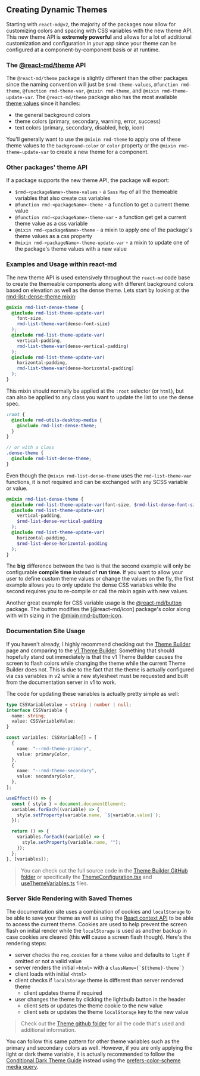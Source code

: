 ## Creating Dynamic Themes

Starting with `react-md@v2`, the majority of the packages now allow for
customizing colors and spacing with CSS variables with the new theme API. This
new theme API is **extremely powerful** and allows for a lot of additional
customization and configuration in your app since your theme can be configured
at a component-by-component basis or at runtime.

### The [@react-md/theme] API

The `@react-md/theme` package is slightly different than the other packages
since the naming convention will just be `$rmd-theme-values`,
`@function rmd-theme`, `@function rmd-theme-var`, `@mixin rmd-theme`, and
`@mixin rmd-theme-update-var`. The `@react-md/theme` package also has the most
available [theme values] since it handles:

- the general background colors
- theme colors (primary, secondary, warning, error, success)
- text colors (primary, secondary, disabled, help, icon)

You'll generally want to use the `@mixin rmd-theme` to apply one of these theme
values to the `background-color` or `color` property or the
`@mixin rmd-theme-update-var` to create a new theme for a component.

### Other packages' theme API

If a package supports the new theme API, the package will export:

- `$rmd-<packageName>-theme-values` - a `Sass` `Map` of all the themeable
  variables that also create css variables
- `@function rmd-<packageName>-theme` - a function to get a current theme value
- `@function rmd-<packageName>-theme-var` - a function get get a current theme
  value as a css variable
- `@mixin rmd-<packageName>-theme` - a mixin to apply one of the package's theme
  values as a css property
- `@mixin rmd-<packageName>-theme-update-var` - a mixin to update one of the
  package's theme values with a new value

### Examples and Usage within react-md

The new theme API is used extensively throughout the `react-md` code base to
create the themeable components along with different background colors based on
elevation as well as the dense theme. Lets start by looking at the
[rmd-list-dense-theme mixin]:

```scss
@mixin rmd-list-dense-theme {
  @include rmd-list-theme-update-var(
    font-size,
    rmd-list-theme-var(dense-font-size)
  );
  @include rmd-list-theme-update-var(
    vertical-padding,
    rmd-list-theme-var(dense-vertical-padding)
  );
  @include rmd-list-theme-update-var(
    horizontal-padding,
    rmd-list-theme-var(dense-horizontal-padding)
  );
}
```

This mixin should normally be applied at the `:root` selector (or `html`), but
can also be applied to any class you want to update the list to use the dense
spec.

```scss
:root {
  @include rmd-utils-desktop-media {
    @include rmd-list-dense-theme;
  }
}

// or with a class
.dense-theme {
  @include rmd-list-dense-theme;
}
```

Even though the `@mixin rmd-list-dense-theme` uses the `rmd-list-theme-var`
functions, it is not required and can be exchanged with any SCSS variable or
value.

```scss
@mixin rmd-list-dense-theme {
  @include rmd-list-theme-update-var(font-size, $rmd-list-dense-font-size);
  @include rmd-list-theme-update-var(
    vertical-padding,
    $rmd-list-dense-vertical-padding
  );
  @include rmd-list-theme-update-var(
    horizontal-padding,
    $rmd-list-dense-horizontal-padding
  );
}
```

The **big** difference between the two is that the second example will only be
configurable **compile time** instead of **run time**. If you want to allow your
user to define custom theme values or change the values on the fly, the first
example allows you to only update the dense CSS variables while the second
requires you to re-compile or call the mixin again with new values.

Another great example for CSS variable usage is the [@react-md/button] package.
The button modifies the [@react-md/icon] package's color along with with sizing
in the [@mixin rmd-button-icon].

### Documentation Site Usage

If you haven't already, I highly recommend checking out the [Theme Builder] page
and comparing to the [v1 Theme Builder]. Something that should hopefully stand
out immediately is that the v1 Theme Builder causes the screen to flash colors
while changing the theme while the current Theme Builder does not. This is due
to the fact that the theme is actually configured via css variables in v2 while
a new stylesheet must be requested and built from the documentation server in v1
to work.

The code for updating these variables is actually pretty simple as well:

```ts
type CSSVariableValue = string | number | null;
interface CSSVariable {
  name: string;
  value: CSSVariableValue;
}

const variables: CSSVariable[] = [
  {
    name: "--rmd-theme-primary",
    value: primaryColor,
  },
  {
    name: "--rmd-theme-secondary",
    value: secondaryColor,
  },
];

useEffect(() => {
  const { style } = document.documentElement;
  variables.forEach((variable) => {
    style.setProperty(variable.name, `${variable.value}`);
  });

  return () => {
    variables.forEach((variable) => {
      style.setProperty(variable.name, "");
    });
  };
}, [variables]);
```

> You can check out the full source code in the [Theme Builder GitHub folder] or
> specifically the [ThemeConfiguration.tsx] and [useThemeVariables.ts] files.

### Server Side Rendering with Saved Themes

The documentation site uses a combination of cookies and `localStorage` to be
able to save your theme as well as using the [React context API] to be able to
access the current theme. Cookies are used to help prevent the screen flash on
initial render while the `localStorage` is used as another backup in case
cookies are cleared (this **will** cause a screen flash though). Here's the
rendering steps:

- server checks the `req.cookies` for a `theme` value and defaults to `light` if
  omitted or not a valid value
- server renders the initial `<html>` with a `` className={`${theme}-theme`} ``
- client loads with initial `<html>`
- client checks if `localStorage` theme is different than server rendered theme
  - client updates theme if required
- user changes the theme by clicking the lightbulb button in the header
  - client sets or updates the theme cookie to the new value
  - client sets or updates the theme `localStorage` key to the new value

> Check out the [Theme github folder] for all the code that's used and
> additional information.

You can follow this same pattern for other theme variables such as the primary
and secondary colors as well. However, if you are only applying the light or
dark theme variable, it is actually recommended to follow the [Conditional Dark
Theme Guide] instead using the [prefers-color-scheme media query].

[theme values]: /packages/theme/sassdoc#theme-variable-rmd-theme-values
[@react-md/theme]: /packages/theme/demos
[@react-md/button]: /packages/button/demos
[theme builder]: /colors-and-theming/theme-builder
[v1 theme builder]: /v1/customization/theme-builder
[react context api]: https://reactjs.org/docs/context.html
[theme builder github folder]:
  https://github.com/mlaursen/react-md/tree/master/packages/documentation/src/components/ColorsAndTheming/ThemeBuilder
[themeconfiguration.tsx]:
  https://github.com/mlaursen/react-md/tree/master/packages/documentation/src/components/ColorsAndTheming/ThemeBuilder/ThemeConfiguration.tsx#L75
[usethemevariables.ts]:
  https://github.com/mlaursen/react-md/tree/master/packages/documentation/src/components/ColorsAndTheming/ThemeBuilder/useThemeVariables.ts
[theme github folder]:
  https://github.com/mlaursen/react-md/tree/master/packages/documentation/src/components/Theme
[conditional dark theme guide]:
  /guides/customizing-your-theme#conditional-dark-theme
[prefers-color-scheme media query]:
  https://developer.mozilla.org/en-US/docs/Web/CSS/@media/prefers-color-scheme
[rmd-list-dense-theme mixin]:
  /packages/list/sassdoc#list-mixin-rmd-list-dense-theme
[@mixin rmd-button-icon]: /packages/button/sassdoc#button-mixin-rmd-button-icon
